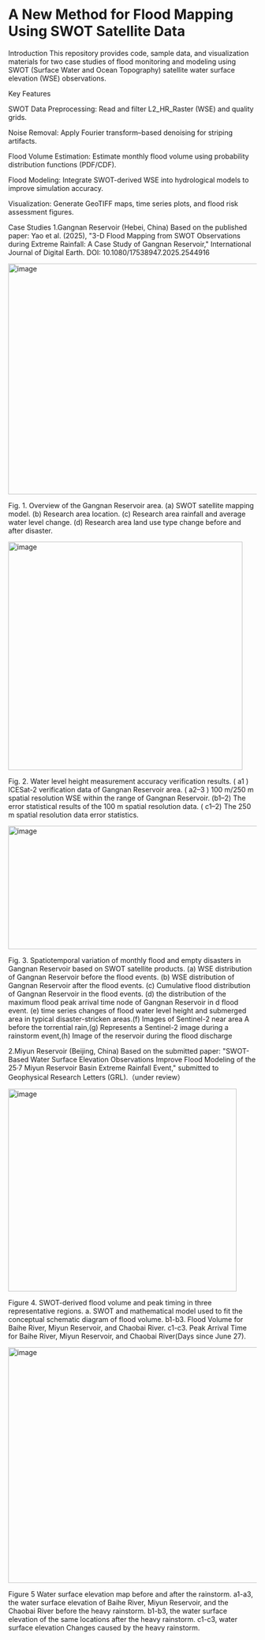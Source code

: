 # A New Method for Flood Mapping Using SWOT Satellite Data
Introduction
This repository provides code, sample data, and visualization materials for two case studies of flood monitoring and modeling using SWOT (Surface Water and Ocean Topography) satellite water surface elevation (WSE) observations.

Key Features

SWOT Data Preprocessing: Read and filter L2_HR_Raster (WSE) and quality grids.

Noise Removal: Apply Fourier transform–based denoising for striping artifacts.

Flood Volume Estimation: Estimate monthly flood volume using probability distribution functions (PDF/CDF).

Flood Modeling: Integrate SWOT-derived WSE into hydrological models to improve simulation accuracy.

Visualization: Generate GeoTIFF maps, time series plots, and flood risk assessment figures.

Case Studies
1.Gangnan Reservoir (Hebei, China)
Based on the published paper:
Yao et al. (2025), "3-D Flood Mapping from SWOT Observations during Extreme Rainfall: A Case Study of Gangnan Reservoir," International Journal of Digital Earth.
DOI: 10.1080/17538947.2025.2544916

<img width="554" height="468" alt="image" src="https://github.com/user-attachments/assets/2fe67ba3-07f9-4468-9292-845af734ced3" />

Fig. 1. Overview of the Gangnan Reservoir area. (a) SWOT satellite mapping model. (b) Research area location. (c) Research area rainfall and average water level change. (d) Research area land use type change before and after disaster.

<img width="475" height="463" alt="image" src="https://github.com/user-attachments/assets/0777ee4f-cdb0-4b96-a460-54fa0b93c46e" />

Fig. 2. Water level height measurement accuracy verification results. ( a1 ) ICESat-2 verification data of Gangnan Reservoir area. ( a2–3 ) 100 m/250 m spatial resolution WSE within the range of Gangnan Reservoir. (b1–2) The error statistical results of the 100 m spatial resolution data. ( c1–2)  The 250 m spatial resolution data error statistics.

<img width="554" height="250" alt="image" src="https://github.com/user-attachments/assets/7923ea04-2d64-499a-a2ff-904e77fe9f4b" />

Fig. 3. Spatiotemporal variation of monthly flood and empty disasters in Gangnan Reservoir based on SWOT satellite products. (a) WSE distribution of Gangnan Reservoir before the flood events. (b) WSE distribution of Gangnan Reservoir after the flood events. (c) Cumulative flood distribution of Gangnan Reservoir in the flood events. (d) the distribution of the maximum flood peak arrival time node of Gangnan Reservoir in d flood event. (e) time series changes of flood water level height and submerged area in typical disaster-stricken areas.(f) Images of Sentinel-2 near area A before the torrential rain,(g) Represents a Sentinel-2 image during a rainstorm event,(h) Image of the reservoir during the flood discharge 

2.Miyun Reservoir (Beijing, China)
Based on the submitted paper:
"SWOT-Based Water Surface Elevation Observations Improve Flood Modeling of the 25·7 Miyun Reservoir Basin Extreme Rainfall Event," submitted to Geophysical Research Letters (GRL).（under review）

<img width="463" height="411" alt="image" src="https://github.com/user-attachments/assets/5e2dc5cd-9be1-416a-afb3-cd7019bc5251" />

Figure 4. SWOT-derived flood volume and peak timing in three representative regions. a. SWOT and mathematical model used to fit the conceptual schematic diagram of flood volume. b1-b3. Flood Volume for Baihe River, Miyun Reservoir, and Chaobai River. c1-c3. Peak Arrival Time for Baihe River, Miyun Reservoir, and Chaobai River(Days since June 27).

<img width="554" height="478" alt="image" src="https://github.com/user-attachments/assets/a8bf01ff-e419-4cfb-b5d0-6b343e678f13" />

Figure 5 Water surface elevation map before and after the rainstorm. a1-a3, the water surface elevation of Baihe River, Miyun Reservoir, and the Chaobai River before the heavy rainstorm. b1-b3, the water surface elevation of the same locations after the heavy rainstorm. c1-c3, water surface elevation Changes caused by the heavy rainstorm.











